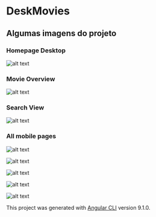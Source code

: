 # DeskMovies

## Algumas imagens do projeto

### Homepage Desktop
![alt text][home-desk]

[home-desk]: ./images-for-readme/homepage-desk.PNG "Homepage Desktop"

### Movie Overview
![alt text][overview-desk]

[overview-desk]: ./images-for-readme/overview.PNG "Overview Desktop"

### Search View
![alt text][search-desk]

[search-desk]: ./images-for-readme/search-desk.PNG "Search Desk"

### All mobile pages
![alt text][home-mobile]

[home-mobile]: ./images-for-readme/homepage-mobile.PNG "Homepage Mobile"

![alt text][overview-mobile-1]

[overview-mobile-1]: ./images-for-readme/overview-mobile-1.PNG "Overview Mobile"

![alt text][overview-mobile-2]

[overview-mobile-2]: ./images-for-readme/overview-mobile-2.PNG "Overview Mobile"

![alt text][overview-mobile-3]

[overview-mobile-3]: ./images-for-readme/overview-mobile-3.PNG "Overview Mobile"

![alt text][search-mobile]

[search-mobile]: ./images-for-readme/search-mobile.PNG "Search Mobile"

This project was generated with [Angular CLI](https://github.com/angular/angular-cli) version 9.1.0.
